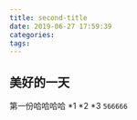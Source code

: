 ```yaml
---
title: second-title
date: 2019-06-27 17:59:39
categories:
tags:
---
```


## 美好的一天

第一份哈哈哈哈
*1
*2
*3
`566666`